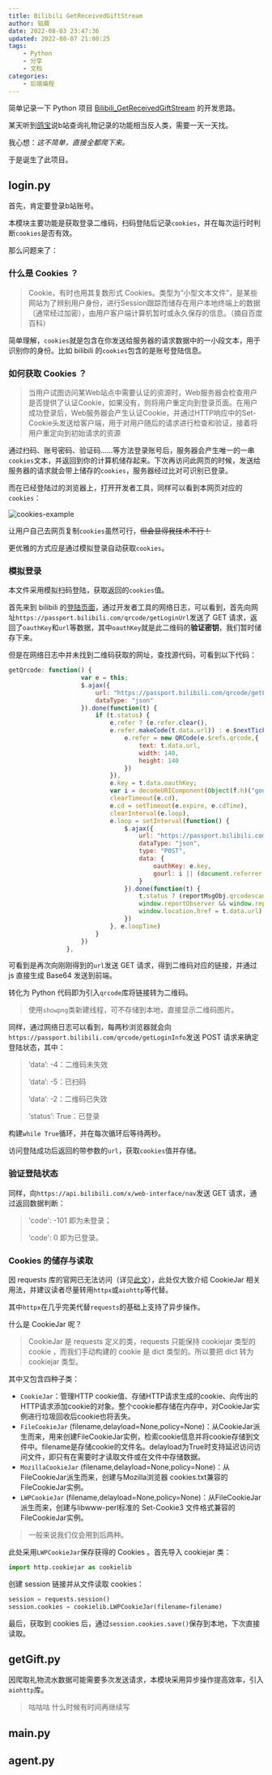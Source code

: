 ```yaml
---
title: Bilibili GetReceivedGiftStream
author: 铂屑
date: 2022-08-03 23:47:36
updated: 2022-08-07 21:08:25
tags:
    - Python
    - 分享
    - 文档
categories:
    - 后端编程
---
```


简单记录一下 Python 项目 [Bilibili_GetReceivedGiftStream](https://github.com/boxie123/Bilibili_GetReceivedGiftStream) 的开发思路。

某天听到[鸽宝](https://space.bilibili.com/1485569/)说b站查询礼物记录的功能相当反人类，需要一天一天找。

我心想：*这不简单，直接全都爬下来。*

于是诞生了此项目。

<!-- more -->

## login.py

首先，肯定要登录b站账号。

本模块主要功能是获取登录二维码，扫码登陆后记录`cookies`，并在每次运行时判断`cookies`是否有效。

那么问题来了：

### 什么是 Cookies ？

> Cookie，有时也用其复数形式 Cookies。类型为“小型文本文件”，是某些网站为了辨别用户身份，进行Session跟踪而储存在用户本地终端上的数据（通常经过加密），由用户客户端计算机暂时或永久保存的信息。（摘自百度百科）

简单理解，`cookies`就是包含在你发送给服务器的请求数据中的一小段文本，用于识别你的身份。比如 bilibili 的`cookies`包含的是账号登陆信息。

### 如何获取 Cookies ？

>当用户试图访问某Web站点中需要认证的资源时，Web服务器会检查用户是否提供了认证Cookie，如果没有，则将用户重定向到登录页面。在用户成功登录后，Web服务器会产生认证Cookie，并通过HTTP响应中的Set-Cookie头发送给客户端，用于对用户随后的请求进行检查和验证，接着将用户重定向到初始请求的资源

通过扫码、账号密码、验证码……等方法登录账号后，服务器会产生唯一的一串`cookies`文本，并返回到你的计算机储存起来。下次再访问此网页的时候，发送给服务器的请求就会带上储存的`cookies`，服务器经过比对可识别已登录。

而在已经登陆过的浏览器上，打开开发者工具，同样可以看到本网页对应的`cookies`：

![cookies-example](https://boxie123-1305125924.cos.ap-beijing.myqcloud.com/images/post/cookies-example.png)

让用户自己去网页复制`cookies`虽然可行，~~但会显得我技术不行！~~ 

更优雅的方式应是通过模拟登录自动获取`cookies`。

### 模拟登录

本文件采用模拟扫码登陆，获取返回的`cookies`值。

首先来到 bilibili 的[登陆页面](https://passport.bilibili.com/login)，通过开发者工具的网络日志，可以看到，首先向网址`https://passport.bilibili.com/qrcode/getLoginUrl`发送了 GET 请求，返回了`oauthKey`和`url`等数据，其中`oauthKey`就是此二维码的**验证密钥**，我们暂时储存下来。

但是在网络日志中并未找到二维码获取的网址，查找源代码，可看到以下代码：

```javascript
getQrcode: function() {
                    var e = this;
                    $.ajax({
                        url: "https://passport.bilibili.com/qrcode/getLoginUrl",
                        dataType: "json"
                    }).done(function(t) {
                        if (t.status) {
                            e.refer ? (e.refer.clear(),
                            e.refer.makeCode(t.data.url)) : e.$nextTick(function() {
                                e.refer = new QRCode(e.$refs.qrcode,{
                                    text: t.data.url,
                                    width: 140,
                                    height: 140
                                })
                            }),
                            e.key = t.data.oauthKey;
                            var i = decodeURIComponent(Object(f.h)("gourl"));
                            clearTimeout(e.cd),
                            e.cd = setTimeout(e.expire, e.cdTime),
                            clearInterval(e.loop),
                            e.loop = setInterval(function() {
                                $.ajax({
                                    url: "https://passport.bilibili.com/qrcode/getLoginInfo",
                                    dataType: "json",
                                    type: "POST",
                                    data: {
                                        oauthKey: e.key,
                                        gourl: i || (document.referrer || "")
                                    }
                                }).done(function(t) {
                                    t.status ? (reportMsgObj.qrcodescan_login = "success",
                                    window.reportObserver && window.reportObserver.forceCommit && window.reportObserver.forceCommit(),
                                    window.location.href = t.data.url) : t.status || -2 != t.message ? t.status || -5 != t.data || e.scanSucess() : e.expire()
                                })
                            }, e.loopTime)
                        }
                    })
                },
```

可看到是再次向刚刚得到的`url`发送 GET 请求，得到二维码对应的链接，并通过 js 直接生成 Base64 发送到前端。

转化为 Python 代码即为引入`qrcode`库将链接转为二维码。

> 使用`showpng`类新建线程，可不存储到本地，直接显示二维码图片。

同样，通过网络日志可以看到，每两秒浏览器就会向`https://passport.bilibili.com/qrcode/getLoginInfo`发送 POST 请求来确定登陆状态，其中：

> ‘data’: -4：二维码未失效
> 
> ‘data’: -5：已扫码
>
> ‘data’: -2：二维码已失效
>
> ‘status’: True：已登录

构建`while True`循环，并在每次循环后等待两秒。

访问登陆成功后返回的带参数的`url`，获取`cookies`值并存储。

### 验证登陆状态

同样，向`https://api.bilibili.com/x/web-interface/nav`发送 GET 请求，通过返回数据判断：

> 'code': -101 即为未登录；
>
> 'code': 0 即为已登录。

### Cookies 的储存与读取

因 requests 库的官网已无法访问（详见[此文](https://www.163.com/dy/article/H8QB97VK0511CUMI.html)），此处仅大致介绍 CookieJar 相关用法，并建议读者尽量转用`httpx`或`aiohttp`等代替。

其中`httpx`在几乎完美代替`requests`的基础上支持了异步操作。

什么是 CookieJar 呢？

> CookieJar 是 requests 定义的类，requests 只能保持 cookiejar 类型的 cookie ，而我们手动构建的 cookie 是 dict 类型的。所以要把 dict 转为 cookiejar 类型。

其中又包含四种子类：

- `CookieJar`：管理HTTP cookie值、存储HTTP请求生成的cookie、向传出的HTTP请求添加cookie的对象。整个cookie都存储在内存中，对CookieJar实例进行垃圾回收后cookie也将丢失。
- `FileCookieJar` (filename,delayload=None,policy=None)：从CookieJar派生而来，用来创建FileCookieJar实例，检索cookie信息并将cookie存储到文件中。filename是存储cookie的文件名。delayload为True时支持延迟访问访问文件，即只有在需要时才读取文件或在文件中存储数据。
- `MozillaCookieJar` (filename,delayload=None,policy=None)：从FileCookieJar派生而来，创建与Mozilla浏览器 cookies.txt兼容的FileCookieJar实例。
- `LWPCookieJar` (filename,delayload=None,policy=None)：从FileCookieJar派生而来，创建与libwww-perl标准的 Set-Cookie3 文件格式兼容的FileCookieJar实例。

> 一般来说我们仅会用到后两种。

此处采用`LWPCookieJar`保存获得的 Cookies 。首先导入 cookiejar 类：

```py
import http.cookiejar as cookielib
```

创建 session 链接并从文件读取 cookies：

```py
session = requests.session()
session.cookies = cookielib.LWPCookieJar(filename=filename)
```

最后，获取到 cookies 后，通过`session.cookies.save()`保存到本地，下次直接读取。

## getGift.py

因爬取礼物流水数据可能需要多次发送请求，本模块采用异步操作提高效率，引入`aiohttp`库。



> 咕咕咕 什么时候有时间再继续写

## main.py

## agent.py

